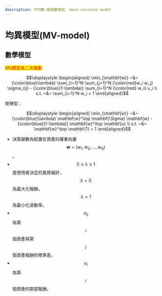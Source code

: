 ```yaml
---
description: 平均數-變異數模型, mean-variance model
---
```


# 均異模型(MV-model)

## 數學模型

<mark style="color:red;">MV模型為二次規劃</mark>

$$\displaystyle \begin{aligned} \min_{\mathbf{w}} ~&~ {\color{blue}\lambda} \sum_{i=1}^N \sum_{j=1}^N {\color{red}w_i w_j} \sigma_{ij} - {\color{blue}(1-\lambda)} \sum_{i=1}^N {\color{red} w_i} u_i \\ s.t. ~&~ \sum_{i=1}^N w_i = 1  \end{aligned}$$

矩陣型：

$$\displaystyle \begin{aligned}   \min_{\mathbf{w}} ~&~ {\color{blue}\lambda} \mathbf{w}^\top \mathbf{\Sigma}  \mathbf{w} - {\color{blue}(1-\lambda)} \mathbf{w}^\top \mathbf{u}  \\   s.t. ~&~ \mathbf{w}^\top \mathbf{1} = 1  \end{aligned}$$

* 決策變數為配置在資產的權重向量$$\mathbf{w}=(w_1,w_2, \dots, w_N)$$。
* $$0 \leq \lambda \leq 1$$是使用者決定的風險偏好，$$\lambda=0$$為最大化報酬，$$\lambda=1$$為最小化波動率。
* $$\sigma_{ij}$$為第$$i$$個資產與第$$j$$個資產報酬的標準差。
* $$u_i$$為第$$i$$個資產的期望報酬。
